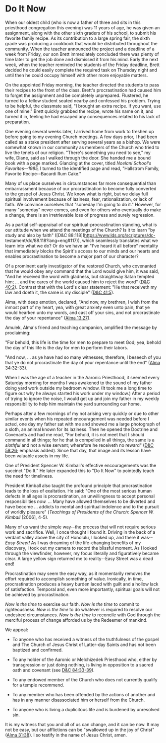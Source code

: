 # Do It Now

When our oldest child (who is now a father of three and sits in this
priesthood congregation this evening) was 11 years of age, he was given an
assignment, along with the other sixth graders of his school, to submit his
favorite family recipe. As its contribution to a large spring fair, the sixth
grade was producing a cookbook that would be distributed throughout the
community. When the teacher announced the project and a deadline of a week
from Friday, our son Brett immediately concluded there was plenty of time
later to get the job done and dismissed it from his mind. Early the next week,
when the teacher reminded the students of the Friday deadline, Brett decided
he could easily complete the required task on Thursday night and until then he
could occupy himself with other more enjoyable matters.

On the appointed Friday morning, the teacher directed the students to pass
their recipes to the front of the class. Brett's procrastination had caused
him to forget the assignment and be completely unprepared. Flustered, he
turned to a fellow student seated nearby and confessed his problem. Trying to
be helpful, the classmate said, "I brought an extra recipe. If you want, use
one of mine." Brett quickly grabbed the recipe, wrote his name on it, and
turned it in, feeling he had escaped any consequences related to his lack of
preparation.

One evening several weeks later, I arrived home from work to freshen up before
going to my evening Church meetings. A few days prior, I had been called as a
stake president after serving several years as a bishop. We were somewhat
known in our community as members of the Church who tried to live the tenets
of our religion. "There's something you need to see," my wife, Diane, said as
I walked through the door. She handed me a bound book with a page marked.
Glancing at the cover, titled _Noelani School's Favorites--1985,_ I turned to
the identified page and read, "Hallstrom Family, Favorite Recipe--Bacardi Rum
Cake."

Many of us place ourselves in circumstances far more consequential than
embarrassment because of our procrastination to become fully converted to the
gospel of Jesus Christ. We know what is right, but we delay full spiritual
involvement because of laziness, fear, rationalization, or lack of faith. We
convince ourselves that "someday I'm going to do it." However, for many
"someday" never comes, and even for others who eventually do make a change,
there is an irretrievable loss of progress and surely regression.

As a partial self-appraisal of our spiritual-procrastination standing, what is
our attitude when we attend the meetings of the Church? Is it to learn "by
study and also by faith" ([D&amp;C 88:118](https://www.lds.org/scriptures/dc-
testament/dc/88.118?lang=eng#117)), which seamlessly translates what we learn
into what we do? Or do we have an "I've heard it all before" mentality that
immediately blocks the Spirit's access to our minds and our hearts and enables
procrastination to become a major part of our character?

Of a prominent early investigator of the restored Church, who covenanted that
he would obey any command that the Lord would give him, it was said, "And he
received the word with gladness, but straightway Satan tempted him; ... and the
cares of the world caused him to reject the word" ([D&amp;C
40:2](https://www.lds.org/scriptures/dc-testament/dc/40.2?lang=eng#1)).
Contrast that with the Lord's clear statement: "He that receiveth my law and
doeth it, the same is my disciple" ([D&amp;C
41:5](https://www.lds.org/scriptures/dc-testament/dc/41.5?lang=eng#4)).

Alma, with deep emotion, declared, "And now, my brethren, I wish from the
inmost part of my heart, yea, with great anxiety even unto pain, that ye would
hearken unto my words, and cast off your sins, and not procrastinate the day
of your repentance" ([Alma
13:27](https://www.lds.org/scriptures/bofm/alma/13.27?lang=eng#26)).

Amulek, Alma's friend and teaching companion, amplified the message by
proclaiming:

"For behold, this life is the time for men to prepare to meet God; yea, behold
the day of this life is the day for men to perform their labors.

"And now, ... as ye have had so many witnesses, therefore, I beseech of you that
ye do not procrastinate the day of your repentance until the end" ([Alma
34:32-33](https://www.lds.org/scriptures/bofm/alma/34.32-33?lang=eng#31)).

When I was the age of a teacher in the Aaronic Priesthood, it seemed every
Saturday morning for months I was awakened to the sound of my father doing
yard work outside my bedroom window. (It took me a long time to figure out why
he always started his work under my window.) After a period of trying to
ignore the noise, I would get up and join my father in my weekly
responsibility to help him maintain the yard surrounding our home.

Perhaps after a few mornings of my not arising very quickly or due to other
similar events when his repeated encouragement was needed before I acted, one
day my father sat with me and showed me a large photograph of a sloth, an
animal known for its laziness. Then he opened the Doctrine and Covenants and
had me read, "For behold, it is not meet that I should command in all things;
for he that is compelled in all things, the same is a _slothful_ and not a
wise servant; wherefore he receiveth no reward" ([D&amp;C
58:26](https://www.lds.org/scriptures/dc-testament/dc/58.26?lang=eng#25);
emphasis added). Since that day, that image and its lesson have been valuable
assets in my life.

One of President Spencer W. Kimball's effective encouragements was the
succinct "Do It." He later expanded this to "Do It Now" to pointedly teach the
need for timeliness.

President Kimball also taught the profound principle that procrastination
leads to the loss of exaltation. He said: "One of the most serious human
defects in all ages is procrastination, an unwillingness to accept personal
responsibilities _now._ ... Many have allowed themselves to be diverted and have
become ... addicts to mental and spiritual indolence and to the pursuit of
worldly pleasure" (_Teachings of Presidents of the Church: Spencer W. Kimball_
[2006], 4-5).

Many of us want the simple way--the process that will not require serious work
and sacrifice. Well, I once thought I found it. Driving in the back of a
verdant valley above the city of Honolulu, I looked up, and there it was--
_Easy Street!_ As I was dreaming of the life-changing benefits of my
discovery, I took out my camera to record the blissful moment. As I looked
through the viewfinder, however, my focus literally and figuratively became
clear. A large yellow sign returned me to reality--Easy Street was a dead end!

Procrastination may seem the easy way, as it momentarily removes the effort
required to accomplish something of value. Ironically, in time,
procrastination produces a heavy burden laced with guilt and a hollow lack of
satisfaction. Temporal and, even more importantly, spiritual goals will not be
achieved by procrastination.

_Now is the time_ to exercise our faith. _Now is the time_ to commit to
righteousness. _Now is the time_ to do whatever is required to resolve our
undesired circumstances. _Now is the time_ to reconcile with God through the
merciful process of change afforded us by the Redeemer of mankind.

We appeal:

  * To anyone who has received a witness of the truthfulness of the gospel and The Church of Jesus Christ of Latter-day Saints and has not been baptized and confirmed.

  * To any holder of the Aaronic or Melchizedek Priesthood who, either by transgression or just doing nothing, is living in opposition to a sacred oath and covenant (see [D&amp;C 84:33-39](https://www.lds.org/scriptures/dc-testament/dc/84.33-39?lang=eng#32)).

  * To any endowed member of the Church who does not currently qualify for a temple recommend.

  * To any member who has been offended by the actions of another and has in any manner disassociated him or herself from the Church.

  * To anyone who is living a duplicitous life and is burdened by unresolved sin.

It is my witness that you and all of us can change, and it can be now. It may
not be easy, but our afflictions can be "swallowed up in the joy of Christ"
([Alma 31:38](https://www.lds.org/scriptures/bofm/alma/31.38?lang=eng#37)). I
so testify in the name of Jesus Christ, amen.

